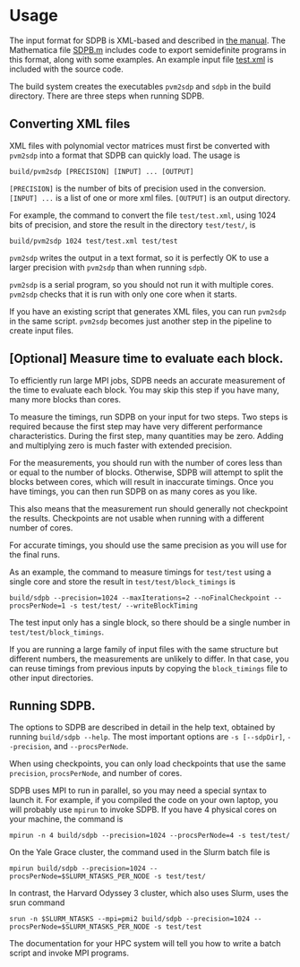 # Usage

The input format for SDPB is XML-based and described in
[the manual](SDPB-Manual.pdf).
The Mathematica file [SDPB.m](../mathematica/SDPB.m) includes code to export semidefinite
programs in this format, along with some examples. An example input
file [test.xml](../test/test.xml) is included with the source code.

The build system creates the executables `pvm2sdp` and `sdpb` in the
build directory.  There are three steps when running SDPB.

## Converting XML files

XML files with polynomial vector matrices must first be converted with
`pvm2sdp` into a format that SDPB can quickly load.  The usage is

    build/pvm2sdp [PRECISION] [INPUT] ... [OUTPUT]

`[PRECISION]` is the number of bits of precision used in the
conversion.  `[INPUT] ...` is a list of one or more xml
files. `[OUTPUT]` is an output directory.

For example, the command to convert the file `test/test.xml`, using
1024 bits of precision, and store the result in the directory
`test/test/`, is

    build/pvm2sdp 1024 test/test.xml test/test
  
`pvm2sdp` writes the output in a text format, so it is perfectly OK to
use a larger precision with `pvm2sdp` than when running `sdpb`.

`pvm2sdp` is a serial program, so you should not run it with multiple
cores.  `pvm2sdp` checks that it is run with only one core when it
starts.

If you have an existing script that generates XML files, you can run
`pvm2sdp` in the same script.  `pvm2sdp` becomes just another step in
the pipeline to create input files.

## [Optional] Measure time to evaluate each block.

To efficiently run large MPI jobs, SDPB needs an accurate measurement
of the time to evaluate each block.  You may skip this step if you
have many, many more blocks than cores.

To measure the timings, run SDPB on your input for two steps.  Two
steps is required because the first step may have very different
performance characteristics.  During the first step, many quantities
may be zero.  Adding and multiplying zero is much faster with extended
precision.

For the measurements, you should run with the number of cores less
than or equal to the number of blocks.  Otherwise, SDPB will attempt
to split the blocks between cores, which will result in inaccurate
timings.  Once you have timings, you can then run SDPB on as many
cores as you like.

This also means that the measurement run should generally not
checkpoint the results.  Checkpoints are not usable when running
with a different number of cores.

For accurate timings, you should use the same precision as you will
use for the final runs.

As an example, the command to measure timings for `test/test` using a
single core and store the result in `test/test/block_timings` is

    build/sdpb --precision=1024 --maxIterations=2 --noFinalCheckpoint --procsPerNode=1 -s test/test/ --writeBlockTiming

The test input only has a single block, so there should be a single number
in `test/test/block_timings`.

If you are running a large family of input files with the same
structure but different numbers, the measurements are unlikely to
differ.  In that case, you can reuse timings from previous inputs by
copying the `block_timings` file to other input directories.

## Running SDPB.

The options to SDPB are described in detail in the help text, obtained
by running `build/sdpb --help`.  The most important options are `-s [--sdpDir]`,
`--precision`, and `--procsPerNode`.

When using checkpoints, you can only load checkpoints that use the
same `precision`, `procsPerNode`, and number of cores.

SDPB uses MPI to run in parallel, so you may need a special syntax to
launch it.  For example, if you compiled the code on your own laptop,
you will probably use `mpirun` to invoke SDPB.  If you have 4 physical
cores on your machine, the command is

    mpirun -n 4 build/sdpb --precision=1024 --procsPerNode=4 -s test/test/

On the Yale Grace cluster, the command used in the Slurm batch file is

    mpirun build/sdpb --precision=1024 --procsPerNode=$SLURM_NTASKS_PER_NODE -s test/test/

In contrast, the Harvard Odyssey 3 cluster, which also uses Slurm,
uses the srun command

    srun -n $SLURM_NTASKS --mpi=pmi2 build/sdpb --precision=1024 --procsPerNode=$SLURM_NTASKS_PER_NODE -s test/test

The documentation for your HPC system will tell you how to write a
batch script and invoke MPI programs.

